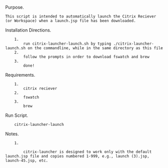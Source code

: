 Purpose.

	This script is intended to automatically launch the Citrix Reciever (or Workspace) when a launch.jsp file has been downloaded. 

Installation Directions.

		1. 
			run citrix-launcher-launch.sh by typing ./citrix-launcher-launch.sh on the commandline, while in the same directory as this file
		2. 
			follow the prompts in order to download fswatch and brew 
		3.
			done!

Requirements.

		1.
			citrix reciever
		2.
			fswatch
		3.
			brew   

Run Script.
	
		citrix-launcher-launch

Notes.
		
		1.
		
			citrix-launcher is designed to work only with the default launch.jsp file and copies numbered 1-999, e.g., launch (3).jsp, launch-45.jsp, etc.
